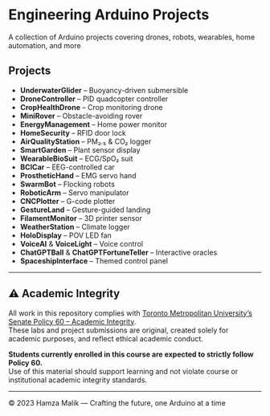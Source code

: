 # Engineering Arduino Projects

A collection of Arduino projects covering drones, robots, wearables, home automation, and more


## Projects

- **UnderwaterGlider** – Buoyancy-driven submersible  
- **DroneController** – PID quadcopter controller  
- **CropHealthDrone** – Crop monitoring drone  
- **MiniRover** – Obstacle-avoiding rover  
- **EnergyManagement** – Home power monitor  
- **HomeSecurity** – RFID door lock  
- **AirQualityStation** – PM₂.₅ & CO₂ logger  
- **SmartGarden** – Plant sensor display  
- **WearableBioSuit** – ECG/SpO₂ suit  
- **BCICar** – EEG-controlled car  
- **ProstheticHand** – EMG servo hand  
- **SwarmBot** – Flocking robots  
- **RoboticArm** – Servo manipulator  
- **CNCPlotter** – G-code plotter  
- **GestureLand** – Gesture-guided landing  
- **FilamentMonitor** – 3D printer sensor  
- **WeatherStation** – Climate logger  
- **HoloDisplay** – POV LED fan  
- **VoiceAI** & **VoiceLight** – Voice control  
- **ChatGPTBall** & **ChatGPTFortuneTeller** – Interactive oracles  
- **SpaceshipInterface** – Themed control panel
---

## ⚠️ Academic Integrity

All work in this repository complies with [Toronto Metropolitan University’s Senate Policy 60 – Academic Integrity](https://www.torontomu.ca/senate/policies/pol60.pdf).  
These labs and project submissions are original, created solely for academic purposes, and reflect ethical academic conduct.

**Students currently enrolled in this course are expected to strictly follow Policy 60.**  
Use of this material should support learning and not violate course or institutional academic integrity standards.

---

© 2023 Hamza Malik — Crafting the future, one Arduino at a time
